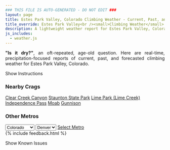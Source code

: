 ```yaml
---
### THIS FILE IS AUTO-GENERATED - DO NOT EDIT ###
layout: page
title: Estes Park Valley, Colorado Climbing Weather - Current, Past, and Forecasted Report
title_override: Estes Park Valley<br /><small>Climbing Weather</small>
description: A lightweight weather report for Estes Park Valley, Colorado. Optimized for slow internet connections.
js_includes:
  - weather.js
---
```


<section class="measure center lh-copy f5-ns f6 ph2 mv4" style="text-align: justify;">
<strong>"Is it dry?"</strong>, an oft-repeated, age-old question. Here are real-time,
precipitation-focused reports of current, past, and forecasted climbing weather for Estes Park Valley, Colorado.
</section>

<p id="settings-toggle" class="mw5 b center tc hover-light-red black-70 pointer">Show Instructions</p>
<section id="settings" class="overflow-hidden" style="display:none;">
    <div class="mv2 ph2 center">
        <div class="fn f6 tc pv2">
            <p class="measure lh-copy center"><strong>Show/hide hourly forecasts</strong> by clicking the desired day.</p>
            <hr class="mw5 p0 mv2 o-60 b0 bt b--light-red light-red bg-light-red">
            <p class="measure lh-copy center"><strong>Current and Past conditions</strong> are measured by the nearest weather station. <strong>Forecast conditions</strong> are calculated and polled separately.</p>
            <hr class="mw5 p0 mv2 o-60 b0 bt b--light-red light-red bg-light-red">
            <p class="measure lh-copy center"><strong>Having issues?</strong> Try <a id="clear-cache" class="no-underline relative fancy-link light-red hover-light-red" href="#">clearing the local cache</a>.</p>
            <hr class="mw5 p0 mv2 o-60 b0 bt b--light-red light-red bg-light-red">
            <p class="measure lh-copy center">Weather data sourced from <a class="no-underline fancy-link relative light-red" target="_blank" href="https://www.weather.gov/documentation/services-web-api">weather.gov</a>.</p>
        </div>
    </div>
</section>
<section id="weather" data-crag="estes-park-valley-colorado" class="mv4-ns mv3 ph2 center"></section>
<section id="nearby" class="tc lh-copy">
  <h3>Nearby Crags</h3>
<a class="nowrap no-underline fancy-link relative light-red mh3" href="/crags/clear-creek-canyon-colorado-weather.html">Clear Creek Canyon</a>
<a class="nowrap no-underline fancy-link relative light-red mh3" href="/crags/staunton-state-park-colorado-weather.html">Staunton State Park</a>
<a class="nowrap no-underline fancy-link relative light-red mh3" href="/crags/lime-park-lime-creek-colorado-weather.html">Lime Park (Lime Creek)</a>
<a class="nowrap no-underline fancy-link relative light-red mh3" href="/crags/independence-pass-colorado-weather.html">Independence Pass</a>
<a class="nowrap no-underline fancy-link relative light-red mh3" href="/crags/moab-utah-weather.html">Moab</a>
<a class="nowrap no-underline fancy-link relative light-red mh3" href="/crags/gunnison-colorado-weather.html">Gunnison</a>
</section>
<section id="nearby" class="tc lh-copy">
  <h3>Other Metros</h3>
  <select class="ma1 bg-near-white pa2" id="stateSel">
    <option value="Texas">Texas</option>
    <option value="Washington">Washington</option>
    <option value="Colorado" selected>Colorado</option>
    <option value="Tennessee">Tennessee</option>
    <option value="Utah">Utah</option>
    <option value="California">California</option>
  </select>
  <select class="ma1 bg-near-white pa2" id="citySel">
    <option value="Denver" selected>Denver</option>
  </select>
  <a id="selectMetro" class="f6 link dim ph3 pv2 ma1 dib white bg-light-red" href="/crags/denver-colorado-weather.html">Select Metro</a>
  <script>
    var states = [];
    states["Texas"] = "Austin"
    states["Washington"] = "Seattle"
    states["Colorado"] = "Denver"
    states["Tennessee"] = "Nashville"
    states["Utah"] = "Salt Lake City"
    states["California"] = "San Francisco|Los Angeles"
  </script>
</section>
{% include feedback.html %}
<p id="issues-toggle" class="mw5 b center tc hover-light-red black-70 pointer">Show Known Issues</p>
<section id="issues" class="overflow-hidden tc f6">
</section>

<script>
  var weekly_BOU_46_92 = {"updated":"2022-12-05T01:19:40+00:00","units":"us","forecastGenerator":"BaselineForecastGenerator","generatedAt":"2022-12-05T08:37:37+00:00","updateTime":"2022-12-05T01:19:40+00:00","validTimes":"2022-12-04T19:00:00+00:00/P7DT12H","elevation":{"unitCode":"wmoUnit:m","value":2542.9464},"periods":[{"number":1,"name":"Overnight","startTime":"2022-12-05T01:00:00-07:00","endTime":"2022-12-05T06:00:00-07:00","isDaytime":false,"temperature":30,"temperatureUnit":"F","temperatureTrend":"rising","windSpeed":"26 to 31 mph","windDirection":"W","icon":"https://api.weather.gov/icons/land/night/snow,40?size=medium","shortForecast":"Chance Light Snow","detailedForecast":"A chance of snow. Mostly cloudy. Low around 30, with temperatures rising to around 34 overnight. West wind 26 to 31 mph, with gusts as high as 41 mph. Chance of precipitation is 40%. Little or no snow accumulation expected."},{"number":2,"name":"Monday","startTime":"2022-12-05T06:00:00-07:00","endTime":"2022-12-05T18:00:00-07:00","isDaytime":true,"temperature":41,"temperatureUnit":"F","temperatureTrend":"falling","windSpeed":"10 to 24 mph","windDirection":"WSW","icon":"https://api.weather.gov/icons/land/day/snow,40/snow,60?size=medium","shortForecast":"Light Snow Likely","detailedForecast":"Snow likely. Partly sunny. High near 41, with temperatures falling to around 36 in the afternoon. West southwest wind 10 to 24 mph, with gusts as high as 33 mph. Chance of precipitation is 60%. New snow accumulation of less than one inch possible."},{"number":3,"name":"Monday Night","startTime":"2022-12-05T18:00:00-07:00","endTime":"2022-12-06T06:00:00-07:00","isDaytime":false,"temperature":21,"temperatureUnit":"F","temperatureTrend":"rising","windSpeed":"7 to 12 mph","windDirection":"SW","icon":"https://api.weather.gov/icons/land/night/snow,60?size=medium","shortForecast":"Light Snow Likely","detailedForecast":"Snow likely. Mostly cloudy. Low around 21, with temperatures rising to around 23 overnight. Southwest wind 7 to 12 mph, with gusts as high as 18 mph. Chance of precipitation is 60%. New snow accumulation of around one inch possible."},{"number":4,"name":"Tuesday","startTime":"2022-12-06T06:00:00-07:00","endTime":"2022-12-06T18:00:00-07:00","isDaytime":true,"temperature":35,"temperatureUnit":"F","temperatureTrend":null,"windSpeed":"14 to 20 mph","windDirection":"W","icon":"https://api.weather.gov/icons/land/day/snow,20?size=medium","shortForecast":"Slight Chance Light Snow","detailedForecast":"A slight chance of snow before 5pm. Mostly sunny, with a high near 35. West wind 14 to 20 mph, with gusts as high as 31 mph. Chance of precipitation is 20%. Little or no snow accumulation expected."},{"number":5,"name":"Tuesday Night","startTime":"2022-12-06T18:00:00-07:00","endTime":"2022-12-07T06:00:00-07:00","isDaytime":false,"temperature":17,"temperatureUnit":"F","temperatureTrend":null,"windSpeed":"10 to 16 mph","windDirection":"W","icon":"https://api.weather.gov/icons/land/night/sct?size=medium","shortForecast":"Partly Cloudy","detailedForecast":"Partly cloudy, with a low around 17. West wind 10 to 16 mph, with gusts as high as 24 mph."},{"number":6,"name":"Wednesday","startTime":"2022-12-07T06:00:00-07:00","endTime":"2022-12-07T18:00:00-07:00","isDaytime":true,"temperature":37,"temperatureUnit":"F","temperatureTrend":null,"windSpeed":"10 mph","windDirection":"SW","icon":"https://api.weather.gov/icons/land/day/snow,20?size=medium","shortForecast":"Slight Chance Light Snow","detailedForecast":"A slight chance of snow after 11am. Mostly sunny, with a high near 37. Chance of precipitation is 20%."},{"number":7,"name":"Wednesday Night","startTime":"2022-12-07T18:00:00-07:00","endTime":"2022-12-08T06:00:00-07:00","isDaytime":false,"temperature":16,"temperatureUnit":"F","temperatureTrend":null,"windSpeed":"8 to 17 mph","windDirection":"W","icon":"https://api.weather.gov/icons/land/night/snow,20?size=medium","shortForecast":"Slight Chance Light Snow","detailedForecast":"A slight chance of snow before 5am. Partly cloudy, with a low around 16. Chance of precipitation is 20%."},{"number":8,"name":"Thursday","startTime":"2022-12-08T06:00:00-07:00","endTime":"2022-12-08T18:00:00-07:00","isDaytime":true,"temperature":33,"temperatureUnit":"F","temperatureTrend":null,"windSpeed":"17 mph","windDirection":"W","icon":"https://api.weather.gov/icons/land/day/sct?size=medium","shortForecast":"Mostly Sunny","detailedForecast":"Mostly sunny, with a high near 33."},{"number":9,"name":"Thursday Night","startTime":"2022-12-08T18:00:00-07:00","endTime":"2022-12-09T06:00:00-07:00","isDaytime":false,"temperature":13,"temperatureUnit":"F","temperatureTrend":null,"windSpeed":"15 mph","windDirection":"W","icon":"https://api.weather.gov/icons/land/night/few?size=medium","shortForecast":"Mostly Clear","detailedForecast":"Mostly clear, with a low around 13."},{"number":10,"name":"Friday","startTime":"2022-12-09T06:00:00-07:00","endTime":"2022-12-09T18:00:00-07:00","isDaytime":true,"temperature":36,"temperatureUnit":"F","temperatureTrend":null,"windSpeed":"17 mph","windDirection":"W","icon":"https://api.weather.gov/icons/land/day/few?size=medium","shortForecast":"Sunny","detailedForecast":"Sunny, with a high near 36."},{"number":11,"name":"Friday Night","startTime":"2022-12-09T18:00:00-07:00","endTime":"2022-12-10T06:00:00-07:00","isDaytime":false,"temperature":13,"temperatureUnit":"F","temperatureTrend":null,"windSpeed":"17 to 24 mph","windDirection":"W","icon":"https://api.weather.gov/icons/land/night/wind_sct?size=medium","shortForecast":"Partly Cloudy","detailedForecast":"Partly cloudy, with a low around 13."},{"number":12,"name":"Saturday","startTime":"2022-12-10T06:00:00-07:00","endTime":"2022-12-10T18:00:00-07:00","isDaytime":true,"temperature":29,"temperatureUnit":"F","temperatureTrend":null,"windSpeed":"24 mph","windDirection":"W","icon":"https://api.weather.gov/icons/land/day/snow?size=medium","shortForecast":"Slight Chance Light Snow","detailedForecast":"A slight chance of snow after 11am. Mostly sunny, with a high near 29."},{"number":13,"name":"Saturday Night","startTime":"2022-12-10T18:00:00-07:00","endTime":"2022-12-11T06:00:00-07:00","isDaytime":false,"temperature":11,"temperatureUnit":"F","temperatureTrend":null,"windSpeed":"22 to 26 mph","windDirection":"W","icon":"https://api.weather.gov/icons/land/night/snow?size=medium","shortForecast":"Slight Chance Light Snow","detailedForecast":"A slight chance of snow. Partly cloudy, with a low around 11."},{"number":14,"name":"Sunday","startTime":"2022-12-11T06:00:00-07:00","endTime":"2022-12-11T18:00:00-07:00","isDaytime":true,"temperature":28,"temperatureUnit":"F","temperatureTrend":null,"windSpeed":"24 mph","windDirection":"W","icon":"https://api.weather.gov/icons/land/day/snow?size=medium","shortForecast":"Slight Chance Light Snow","detailedForecast":"A slight chance of snow before 5pm. Mostly sunny, with a high near 28."}]}
  var hourly_BOU_46_92 = {"@context":["https://geojson.org/geojson-ld/geojson-context.jsonld",{"@version":"1.1","wx":"https://api.weather.gov/ontology#","geo":"http://www.opengis.net/ont/geosparql#","unit":"http://codes.wmo.int/common/unit/","@vocab":"https://api.weather.gov/ontology#"}],"type":"Feature","geometry":{"type":"Polygon","coordinates":[[[-105.5332704,40.4141984],[-105.5310309,40.3922896],[-105.5022871,40.393991199999995],[-105.5045206,40.415900099999995],[-105.5332704,40.4141984]]]},"properties":{"updated":"2022-12-05T01:19:40+00:00","units":"us","forecastGenerator":"HourlyForecastGenerator","generatedAt":"2022-12-05T08:37:38+00:00","updateTime":"2022-12-05T01:19:40+00:00","validTimes":"2022-12-04T19:00:00+00:00/P7DT12H","elevation":{"unitCode":"wmoUnit:m","value":2542.9464},"periods":[{"number":1,"name":"","startTime":"2022-12-05T01:00:00-07:00","endTime":"2022-12-05T02:00:00-07:00","isDaytime":false,"temperature":36,"temperatureUnit":"F","temperatureTrend":null,"windSpeed":"31 mph","windDirection":"W","icon":"https://api.weather.gov/icons/land/night/snow,20?size=small","shortForecast":"Slight Chance Light Snow","detailedForecast":""},{"number":2,"name":"","startTime":"2022-12-05T02:00:00-07:00","endTime":"2022-12-05T03:00:00-07:00","isDaytime":false,"temperature":35,"temperatureUnit":"F","temperatureTrend":null,"windSpeed":"31 mph","windDirection":"W","icon":"https://api.weather.gov/icons/land/night/snow,20?size=small","shortForecast":"Slight Chance Light Snow","detailedForecast":""},{"number":3,"name":"","startTime":"2022-12-05T03:00:00-07:00","endTime":"2022-12-05T04:00:00-07:00","isDaytime":false,"temperature":35,"temperatureUnit":"F","temperatureTrend":null,"windSpeed":"30 mph","windDirection":"W","icon":"https://api.weather.gov/icons/land/night/snow,30?size=small","shortForecast":"Chance Light Snow","detailedForecast":""},{"number":4,"name":"","startTime":"2022-12-05T04:00:00-07:00","endTime":"2022-12-05T05:00:00-07:00","isDaytime":false,"temperature":35,"temperatureUnit":"F","temperatureTrend":null,"windSpeed":"30 mph","windDirection":"W","icon":"https://api.weather.gov/icons/land/night/snow,40?size=small","shortForecast":"Chance Light Snow","detailedForecast":""},{"number":5,"name":"","startTime":"2022-12-05T05:00:00-07:00","endTime":"2022-12-05T06:00:00-07:00","isDaytime":false,"temperature":34,"temperatureUnit":"F","temperatureTrend":null,"windSpeed":"26 mph","windDirection":"W","icon":"https://api.weather.gov/icons/land/night/snow,40?size=small","shortForecast":"Chance Light Snow","detailedForecast":""},{"number":6,"name":"","startTime":"2022-12-05T06:00:00-07:00","endTime":"2022-12-05T07:00:00-07:00","isDaytime":true,"temperature":33,"temperatureUnit":"F","temperatureTrend":null,"windSpeed":"24 mph","windDirection":"W","icon":"https://api.weather.gov/icons/land/day/snow,40?size=small","shortForecast":"Chance Light Snow","detailedForecast":""},{"number":7,"name":"","startTime":"2022-12-05T07:00:00-07:00","endTime":"2022-12-05T08:00:00-07:00","isDaytime":true,"temperature":32,"temperatureUnit":"F","temperatureTrend":null,"windSpeed":"24 mph","windDirection":"W","icon":"https://api.weather.gov/icons/land/day/snow,40?size=small","shortForecast":"Chance Light Snow","detailedForecast":""},{"number":8,"name":"","startTime":"2022-12-05T08:00:00-07:00","endTime":"2022-12-05T09:00:00-07:00","isDaytime":true,"temperature":31,"temperatureUnit":"F","temperatureTrend":null,"windSpeed":"23 mph","windDirection":"W","icon":"https://api.weather.gov/icons/land/day/snow?size=small","shortForecast":"Chance Light Snow","detailedForecast":""},{"number":9,"name":"","startTime":"2022-12-05T09:00:00-07:00","endTime":"2022-12-05T10:00:00-07:00","isDaytime":true,"temperature":36,"temperatureUnit":"F","temperatureTrend":null,"windSpeed":"22 mph","windDirection":"WSW","icon":"https://api.weather.gov/icons/land/day/snow?size=small","shortForecast":"Chance Light Snow","detailedForecast":""},{"number":10,"name":"","startTime":"2022-12-05T10:00:00-07:00","endTime":"2022-12-05T11:00:00-07:00","isDaytime":true,"temperature":38,"temperatureUnit":"F","temperatureTrend":null,"windSpeed":"22 mph","windDirection":"WSW","icon":"https://api.weather.gov/icons/land/day/snow?size=small","shortForecast":"Chance Light Snow","detailedForecast":""},{"number":11,"name":"","startTime":"2022-12-05T11:00:00-07:00","endTime":"2022-12-05T12:00:00-07:00","isDaytime":true,"temperature":39,"temperatureUnit":"F","temperatureTrend":null,"windSpeed":"20 mph","windDirection":"WSW","icon":"https://api.weather.gov/icons/land/day/snow?size=small","shortForecast":"Chance Light Snow","detailedForecast":""},{"number":12,"name":"","startTime":"2022-12-05T12:00:00-07:00","endTime":"2022-12-05T13:00:00-07:00","isDaytime":true,"temperature":39,"temperatureUnit":"F","temperatureTrend":null,"windSpeed":"16 mph","windDirection":"WSW","icon":"https://api.weather.gov/icons/land/day/snow?size=small","shortForecast":"Chance Light Snow","detailedForecast":""},{"number":13,"name":"","startTime":"2022-12-05T13:00:00-07:00","endTime":"2022-12-05T14:00:00-07:00","isDaytime":true,"temperature":39,"temperatureUnit":"F","temperatureTrend":null,"windSpeed":"16 mph","windDirection":"WSW","icon":"https://api.weather.gov/icons/land/day/snow?size=small","shortForecast":"Chance Light Snow","detailedForecast":""},{"number":14,"name":"","startTime":"2022-12-05T14:00:00-07:00","endTime":"2022-12-05T15:00:00-07:00","isDaytime":true,"temperature":40,"temperatureUnit":"F","temperatureTrend":null,"windSpeed":"16 mph","windDirection":"WSW","icon":"https://api.weather.gov/icons/land/day/snow?size=small","shortForecast":"Chance Light Snow","detailedForecast":""},{"number":15,"name":"","startTime":"2022-12-05T15:00:00-07:00","endTime":"2022-12-05T16:00:00-07:00","isDaytime":true,"temperature":39,"temperatureUnit":"F","temperatureTrend":null,"windSpeed":"15 mph","windDirection":"WSW","icon":"https://api.weather.gov/icons/land/day/snow?size=small","shortForecast":"Chance Light Snow","detailedForecast":""},{"number":16,"name":"","startTime":"2022-12-05T16:00:00-07:00","endTime":"2022-12-05T17:00:00-07:00","isDaytime":true,"temperature":38,"temperatureUnit":"F","temperatureTrend":null,"windSpeed":"13 mph","windDirection":"SW","icon":"https://api.weather.gov/icons/land/day/snow?size=small","shortForecast":"Chance Light Snow","detailedForecast":""},{"number":17,"name":"","startTime":"2022-12-05T17:00:00-07:00","endTime":"2022-12-05T18:00:00-07:00","isDaytime":true,"temperature":36,"temperatureUnit":"F","temperatureTrend":null,"windSpeed":"10 mph","windDirection":"SW","icon":"https://api.weather.gov/icons/land/day/snow?size=small","shortForecast":"Light Snow Likely","detailedForecast":""},{"number":18,"name":"","startTime":"2022-12-05T18:00:00-07:00","endTime":"2022-12-05T19:00:00-07:00","isDaytime":false,"temperature":33,"temperatureUnit":"F","temperatureTrend":null,"windSpeed":"9 mph","windDirection":"SSW","icon":"https://api.weather.gov/icons/land/night/snow?size=small","shortForecast":"Light Snow Likely","detailedForecast":""},{"number":19,"name":"","startTime":"2022-12-05T19:00:00-07:00","endTime":"2022-12-05T20:00:00-07:00","isDaytime":false,"temperature":31,"temperatureUnit":"F","temperatureTrend":null,"windSpeed":"8 mph","windDirection":"S","icon":"https://api.weather.gov/icons/land/night/snow?size=small","shortForecast":"Light Snow Likely","detailedForecast":""},{"number":20,"name":"","startTime":"2022-12-05T20:00:00-07:00","endTime":"2022-12-05T21:00:00-07:00","isDaytime":false,"temperature":30,"temperatureUnit":"F","temperatureTrend":null,"windSpeed":"7 mph","windDirection":"S","icon":"https://api.weather.gov/icons/land/night/snow?size=small","shortForecast":"Light Snow Likely","detailedForecast":""},{"number":21,"name":"","startTime":"2022-12-05T21:00:00-07:00","endTime":"2022-12-05T22:00:00-07:00","isDaytime":false,"temperature":29,"temperatureUnit":"F","temperatureTrend":null,"windSpeed":"7 mph","windDirection":"S","icon":"https://api.weather.gov/icons/land/night/snow?size=small","shortForecast":"Light Snow Likely","detailedForecast":""},{"number":22,"name":"","startTime":"2022-12-05T22:00:00-07:00","endTime":"2022-12-05T23:00:00-07:00","isDaytime":false,"temperature":27,"temperatureUnit":"F","temperatureTrend":null,"windSpeed":"7 mph","windDirection":"WSW","icon":"https://api.weather.gov/icons/land/night/snow?size=small","shortForecast":"Light Snow Likely","detailedForecast":""},{"number":23,"name":"","startTime":"2022-12-05T23:00:00-07:00","endTime":"2022-12-06T00:00:00-07:00","isDaytime":false,"temperature":27,"temperatureUnit":"F","temperatureTrend":null,"windSpeed":"7 mph","windDirection":"W","icon":"https://api.weather.gov/icons/land/night/snow?size=small","shortForecast":"Light Snow Likely","detailedForecast":""},{"number":24,"name":"","startTime":"2022-12-06T00:00:00-07:00","endTime":"2022-12-06T01:00:00-07:00","isDaytime":false,"temperature":27,"temperatureUnit":"F","temperatureTrend":null,"windSpeed":"8 mph","windDirection":"W","icon":"https://api.weather.gov/icons/land/night/snow?size=small","shortForecast":"Light Snow Likely","detailedForecast":""},{"number":25,"name":"","startTime":"2022-12-06T01:00:00-07:00","endTime":"2022-12-06T02:00:00-07:00","isDaytime":false,"temperature":26,"temperatureUnit":"F","temperatureTrend":null,"windSpeed":"8 mph","windDirection":"W","icon":"https://api.weather.gov/icons/land/night/snow?size=small","shortForecast":"Light Snow Likely","detailedForecast":""},{"number":26,"name":"","startTime":"2022-12-06T02:00:00-07:00","endTime":"2022-12-06T03:00:00-07:00","isDaytime":false,"temperature":25,"temperatureUnit":"F","temperatureTrend":null,"windSpeed":"9 mph","windDirection":"WSW","icon":"https://api.weather.gov/icons/land/night/snow?size=small","shortForecast":"Light Snow Likely","detailedForecast":""},{"number":27,"name":"","startTime":"2022-12-06T03:00:00-07:00","endTime":"2022-12-06T04:00:00-07:00","isDaytime":false,"temperature":24,"temperatureUnit":"F","temperatureTrend":null,"windSpeed":"10 mph","windDirection":"W","icon":"https://api.weather.gov/icons/land/night/snow?size=small","shortForecast":"Light Snow Likely","detailedForecast":""},{"number":28,"name":"","startTime":"2022-12-06T04:00:00-07:00","endTime":"2022-12-06T05:00:00-07:00","isDaytime":false,"temperature":24,"temperatureUnit":"F","temperatureTrend":null,"windSpeed":"10 mph","windDirection":"W","icon":"https://api.weather.gov/icons/land/night/snow?size=small","shortForecast":"Light Snow Likely","detailedForecast":""},{"number":29,"name":"","startTime":"2022-12-06T05:00:00-07:00","endTime":"2022-12-06T06:00:00-07:00","isDaytime":false,"temperature":23,"temperatureUnit":"F","temperatureTrend":null,"windSpeed":"12 mph","windDirection":"W","icon":"https://api.weather.gov/icons/land/night/snow?size=small","shortForecast":"Slight Chance Light Snow","detailedForecast":""},{"number":30,"name":"","startTime":"2022-12-06T06:00:00-07:00","endTime":"2022-12-06T07:00:00-07:00","isDaytime":true,"temperature":22,"temperatureUnit":"F","temperatureTrend":null,"windSpeed":"14 mph","windDirection":"W","icon":"https://api.weather.gov/icons/land/day/snow?size=small","shortForecast":"Slight Chance Light Snow","detailedForecast":""},{"number":31,"name":"","startTime":"2022-12-06T07:00:00-07:00","endTime":"2022-12-06T08:00:00-07:00","isDaytime":true,"temperature":22,"temperatureUnit":"F","temperatureTrend":null,"windSpeed":"15 mph","windDirection":"W","icon":"https://api.weather.gov/icons/land/day/snow?size=small","shortForecast":"Slight Chance Light Snow","detailedForecast":""},{"number":32,"name":"","startTime":"2022-12-06T08:00:00-07:00","endTime":"2022-12-06T09:00:00-07:00","isDaytime":true,"temperature":22,"temperatureUnit":"F","temperatureTrend":null,"windSpeed":"17 mph","windDirection":"W","icon":"https://api.weather.gov/icons/land/day/snow?size=small","shortForecast":"Slight Chance Light Snow","detailedForecast":""},{"number":33,"name":"","startTime":"2022-12-06T09:00:00-07:00","endTime":"2022-12-06T10:00:00-07:00","isDaytime":true,"temperature":25,"temperatureUnit":"F","temperatureTrend":null,"windSpeed":"18 mph","windDirection":"W","icon":"https://api.weather.gov/icons/land/day/snow?size=small","shortForecast":"Slight Chance Light Snow","detailedForecast":""},{"number":34,"name":"","startTime":"2022-12-06T10:00:00-07:00","endTime":"2022-12-06T11:00:00-07:00","isDaytime":true,"temperature":29,"temperatureUnit":"F","temperatureTrend":null,"windSpeed":"20 mph","windDirection":"W","icon":"https://api.weather.gov/icons/land/day/snow?size=small","shortForecast":"Slight Chance Light Snow","detailedForecast":""},{"number":35,"name":"","startTime":"2022-12-06T11:00:00-07:00","endTime":"2022-12-06T12:00:00-07:00","isDaytime":true,"temperature":32,"temperatureUnit":"F","temperatureTrend":null,"windSpeed":"20 mph","windDirection":"WSW","icon":"https://api.weather.gov/icons/land/day/snow?size=small","shortForecast":"Slight Chance Light Snow","detailedForecast":""},{"number":36,"name":"","startTime":"2022-12-06T12:00:00-07:00","endTime":"2022-12-06T13:00:00-07:00","isDaytime":true,"temperature":34,"temperatureUnit":"F","temperatureTrend":null,"windSpeed":"20 mph","windDirection":"WSW","icon":"https://api.weather.gov/icons/land/day/snow?size=small","shortForecast":"Slight Chance Light Snow","detailedForecast":""},{"number":37,"name":"","startTime":"2022-12-06T13:00:00-07:00","endTime":"2022-12-06T14:00:00-07:00","isDaytime":true,"temperature":35,"temperatureUnit":"F","temperatureTrend":null,"windSpeed":"18 mph","windDirection":"W","icon":"https://api.weather.gov/icons/land/day/snow?size=small","shortForecast":"Slight Chance Light Snow","detailedForecast":""},{"number":38,"name":"","startTime":"2022-12-06T14:00:00-07:00","endTime":"2022-12-06T15:00:00-07:00","isDaytime":true,"temperature":35,"temperatureUnit":"F","temperatureTrend":null,"windSpeed":"18 mph","windDirection":"W","icon":"https://api.weather.gov/icons/land/day/snow?size=small","shortForecast":"Slight Chance Light Snow","detailedForecast":""},{"number":39,"name":"","startTime":"2022-12-06T15:00:00-07:00","endTime":"2022-12-06T16:00:00-07:00","isDaytime":true,"temperature":34,"temperatureUnit":"F","temperatureTrend":null,"windSpeed":"18 mph","windDirection":"W","icon":"https://api.weather.gov/icons/land/day/snow?size=small","shortForecast":"Slight Chance Light Snow","detailedForecast":""},{"number":40,"name":"","startTime":"2022-12-06T16:00:00-07:00","endTime":"2022-12-06T17:00:00-07:00","isDaytime":true,"temperature":32,"temperatureUnit":"F","temperatureTrend":null,"windSpeed":"18 mph","windDirection":"W","icon":"https://api.weather.gov/icons/land/day/snow?size=small","shortForecast":"Slight Chance Light Snow","detailedForecast":""},{"number":41,"name":"","startTime":"2022-12-06T17:00:00-07:00","endTime":"2022-12-06T18:00:00-07:00","isDaytime":true,"temperature":30,"temperatureUnit":"F","temperatureTrend":null,"windSpeed":"17 mph","windDirection":"W","icon":"https://api.weather.gov/icons/land/day/sct?size=small","shortForecast":"Mostly Sunny","detailedForecast":""},{"number":42,"name":"","startTime":"2022-12-06T18:00:00-07:00","endTime":"2022-12-06T19:00:00-07:00","isDaytime":false,"temperature":28,"temperatureUnit":"F","temperatureTrend":null,"windSpeed":"16 mph","windDirection":"W","icon":"https://api.weather.gov/icons/land/night/sct?size=small","shortForecast":"Partly Cloudy","detailedForecast":""},{"number":43,"name":"","startTime":"2022-12-06T19:00:00-07:00","endTime":"2022-12-06T20:00:00-07:00","isDaytime":false,"temperature":26,"temperatureUnit":"F","temperatureTrend":null,"windSpeed":"16 mph","windDirection":"W","icon":"https://api.weather.gov/icons/land/night/sct?size=small","shortForecast":"Partly Cloudy","detailedForecast":""},{"number":44,"name":"","startTime":"2022-12-06T20:00:00-07:00","endTime":"2022-12-06T21:00:00-07:00","isDaytime":false,"temperature":25,"temperatureUnit":"F","temperatureTrend":null,"windSpeed":"15 mph","windDirection":"W","icon":"https://api.weather.gov/icons/land/night/sct?size=small","shortForecast":"Partly Cloudy","detailedForecast":""},{"number":45,"name":"","startTime":"2022-12-06T21:00:00-07:00","endTime":"2022-12-06T22:00:00-07:00","isDaytime":false,"temperature":24,"temperatureUnit":"F","temperatureTrend":null,"windSpeed":"15 mph","windDirection":"W","icon":"https://api.weather.gov/icons/land/night/sct?size=small","shortForecast":"Partly Cloudy","detailedForecast":""},{"number":46,"name":"","startTime":"2022-12-06T22:00:00-07:00","endTime":"2022-12-06T23:00:00-07:00","isDaytime":false,"temperature":24,"temperatureUnit":"F","temperatureTrend":null,"windSpeed":"15 mph","windDirection":"W","icon":"https://api.weather.gov/icons/land/night/sct?size=small","shortForecast":"Partly Cloudy","detailedForecast":""},{"number":47,"name":"","startTime":"2022-12-06T23:00:00-07:00","endTime":"2022-12-07T00:00:00-07:00","isDaytime":false,"temperature":24,"temperatureUnit":"F","temperatureTrend":null,"windSpeed":"15 mph","windDirection":"W","icon":"https://api.weather.gov/icons/land/night/sct?size=small","shortForecast":"Partly Cloudy","detailedForecast":""},{"number":48,"name":"","startTime":"2022-12-07T00:00:00-07:00","endTime":"2022-12-07T01:00:00-07:00","isDaytime":false,"temperature":24,"temperatureUnit":"F","temperatureTrend":null,"windSpeed":"14 mph","windDirection":"W","icon":"https://api.weather.gov/icons/land/night/sct?size=small","shortForecast":"Partly Cloudy","detailedForecast":""},{"number":49,"name":"","startTime":"2022-12-07T01:00:00-07:00","endTime":"2022-12-07T02:00:00-07:00","isDaytime":false,"temperature":23,"temperatureUnit":"F","temperatureTrend":null,"windSpeed":"14 mph","windDirection":"W","icon":"https://api.weather.gov/icons/land/night/sct?size=small","shortForecast":"Partly Cloudy","detailedForecast":""},{"number":50,"name":"","startTime":"2022-12-07T02:00:00-07:00","endTime":"2022-12-07T03:00:00-07:00","isDaytime":false,"temperature":23,"temperatureUnit":"F","temperatureTrend":null,"windSpeed":"13 mph","windDirection":"W","icon":"https://api.weather.gov/icons/land/night/sct?size=small","shortForecast":"Partly Cloudy","detailedForecast":""},{"number":51,"name":"","startTime":"2022-12-07T03:00:00-07:00","endTime":"2022-12-07T04:00:00-07:00","isDaytime":false,"temperature":23,"temperatureUnit":"F","temperatureTrend":null,"windSpeed":"12 mph","windDirection":"W","icon":"https://api.weather.gov/icons/land/night/sct?size=small","shortForecast":"Partly Cloudy","detailedForecast":""},{"number":52,"name":"","startTime":"2022-12-07T04:00:00-07:00","endTime":"2022-12-07T05:00:00-07:00","isDaytime":false,"temperature":22,"temperatureUnit":"F","temperatureTrend":null,"windSpeed":"12 mph","windDirection":"W","icon":"https://api.weather.gov/icons/land/night/sct?size=small","shortForecast":"Partly Cloudy","detailedForecast":""},{"number":53,"name":"","startTime":"2022-12-07T05:00:00-07:00","endTime":"2022-12-07T06:00:00-07:00","isDaytime":false,"temperature":22,"temperatureUnit":"F","temperatureTrend":null,"windSpeed":"10 mph","windDirection":"W","icon":"https://api.weather.gov/icons/land/night/sct?size=small","shortForecast":"Partly Cloudy","detailedForecast":""},{"number":54,"name":"","startTime":"2022-12-07T06:00:00-07:00","endTime":"2022-12-07T07:00:00-07:00","isDaytime":true,"temperature":22,"temperatureUnit":"F","temperatureTrend":null,"windSpeed":"10 mph","windDirection":"W","icon":"https://api.weather.gov/icons/land/day/sct?size=small","shortForecast":"Mostly Sunny","detailedForecast":""},{"number":55,"name":"","startTime":"2022-12-07T07:00:00-07:00","endTime":"2022-12-07T08:00:00-07:00","isDaytime":true,"temperature":22,"temperatureUnit":"F","temperatureTrend":null,"windSpeed":"10 mph","windDirection":"W","icon":"https://api.weather.gov/icons/land/day/sct?size=small","shortForecast":"Mostly Sunny","detailedForecast":""},{"number":56,"name":"","startTime":"2022-12-07T08:00:00-07:00","endTime":"2022-12-07T09:00:00-07:00","isDaytime":true,"temperature":23,"temperatureUnit":"F","temperatureTrend":null,"windSpeed":"10 mph","windDirection":"W","icon":"https://api.weather.gov/icons/land/day/bkn?size=small","shortForecast":"Partly Sunny","detailedForecast":""},{"number":57,"name":"","startTime":"2022-12-07T09:00:00-07:00","endTime":"2022-12-07T10:00:00-07:00","isDaytime":true,"temperature":27,"temperatureUnit":"F","temperatureTrend":null,"windSpeed":"10 mph","windDirection":"WSW","icon":"https://api.weather.gov/icons/land/day/sct?size=small","shortForecast":"Mostly Sunny","detailedForecast":""},{"number":58,"name":"","startTime":"2022-12-07T10:00:00-07:00","endTime":"2022-12-07T11:00:00-07:00","isDaytime":true,"temperature":31,"temperatureUnit":"F","temperatureTrend":null,"windSpeed":"10 mph","windDirection":"SW","icon":"https://api.weather.gov/icons/land/day/sct?size=small","shortForecast":"Mostly Sunny","detailedForecast":""},{"number":59,"name":"","startTime":"2022-12-07T11:00:00-07:00","endTime":"2022-12-07T12:00:00-07:00","isDaytime":true,"temperature":34,"temperatureUnit":"F","temperatureTrend":null,"windSpeed":"10 mph","windDirection":"SSW","icon":"https://api.weather.gov/icons/land/day/snow?size=small","shortForecast":"Slight Chance Light Snow","detailedForecast":""},{"number":60,"name":"","startTime":"2022-12-07T12:00:00-07:00","endTime":"2022-12-07T13:00:00-07:00","isDaytime":true,"temperature":36,"temperatureUnit":"F","temperatureTrend":null,"windSpeed":"10 mph","windDirection":"SSW","icon":"https://api.weather.gov/icons/land/day/snow?size=small","shortForecast":"Slight Chance Light Snow","detailedForecast":""},{"number":61,"name":"","startTime":"2022-12-07T13:00:00-07:00","endTime":"2022-12-07T14:00:00-07:00","isDaytime":true,"temperature":37,"temperatureUnit":"F","temperatureTrend":null,"windSpeed":"10 mph","windDirection":"S","icon":"https://api.weather.gov/icons/land/day/snow?size=small","shortForecast":"Slight Chance Light Snow","detailedForecast":""},{"number":62,"name":"","startTime":"2022-12-07T14:00:00-07:00","endTime":"2022-12-07T15:00:00-07:00","isDaytime":true,"temperature":37,"temperatureUnit":"F","temperatureTrend":null,"windSpeed":"10 mph","windDirection":"S","icon":"https://api.weather.gov/icons/land/day/snow?size=small","shortForecast":"Slight Chance Light Snow","detailedForecast":""},{"number":63,"name":"","startTime":"2022-12-07T15:00:00-07:00","endTime":"2022-12-07T16:00:00-07:00","isDaytime":true,"temperature":35,"temperatureUnit":"F","temperatureTrend":null,"windSpeed":"10 mph","windDirection":"SSW","icon":"https://api.weather.gov/icons/land/day/snow?size=small","shortForecast":"Slight Chance Light Snow","detailedForecast":""},{"number":64,"name":"","startTime":"2022-12-07T16:00:00-07:00","endTime":"2022-12-07T17:00:00-07:00","isDaytime":true,"temperature":34,"temperatureUnit":"F","temperatureTrend":null,"windSpeed":"9 mph","windDirection":"WSW","icon":"https://api.weather.gov/icons/land/day/snow?size=small","shortForecast":"Slight Chance Light Snow","detailedForecast":""},{"number":65,"name":"","startTime":"2022-12-07T17:00:00-07:00","endTime":"2022-12-07T18:00:00-07:00","isDaytime":true,"temperature":31,"temperatureUnit":"F","temperatureTrend":null,"windSpeed":"8 mph","windDirection":"W","icon":"https://api.weather.gov/icons/land/day/snow?size=small","shortForecast":"Slight Chance Light Snow","detailedForecast":""},{"number":66,"name":"","startTime":"2022-12-07T18:00:00-07:00","endTime":"2022-12-07T19:00:00-07:00","isDaytime":false,"temperature":29,"temperatureUnit":"F","temperatureTrend":null,"windSpeed":"8 mph","windDirection":"W","icon":"https://api.weather.gov/icons/land/night/snow?size=small","shortForecast":"Slight Chance Light Snow","detailedForecast":""},{"number":67,"name":"","startTime":"2022-12-07T19:00:00-07:00","endTime":"2022-12-07T20:00:00-07:00","isDaytime":false,"temperature":27,"temperatureUnit":"F","temperatureTrend":null,"windSpeed":"8 mph","windDirection":"W","icon":"https://api.weather.gov/icons/land/night/snow?size=small","shortForecast":"Slight Chance Light Snow","detailedForecast":""},{"number":68,"name":"","startTime":"2022-12-07T20:00:00-07:00","endTime":"2022-12-07T21:00:00-07:00","isDaytime":false,"temperature":25,"temperatureUnit":"F","temperatureTrend":null,"windSpeed":"8 mph","windDirection":"W","icon":"https://api.weather.gov/icons/land/night/snow?size=small","shortForecast":"Slight Chance Light Snow","detailedForecast":""},{"number":69,"name":"","startTime":"2022-12-07T21:00:00-07:00","endTime":"2022-12-07T22:00:00-07:00","isDaytime":false,"temperature":24,"temperatureUnit":"F","temperatureTrend":null,"windSpeed":"8 mph","windDirection":"W","icon":"https://api.weather.gov/icons/land/night/snow?size=small","shortForecast":"Slight Chance Light Snow","detailedForecast":""},{"number":70,"name":"","startTime":"2022-12-07T22:00:00-07:00","endTime":"2022-12-07T23:00:00-07:00","isDaytime":false,"temperature":23,"temperatureUnit":"F","temperatureTrend":null,"windSpeed":"8 mph","windDirection":"W","icon":"https://api.weather.gov/icons/land/night/snow?size=small","shortForecast":"Slight Chance Light Snow","detailedForecast":""},{"number":71,"name":"","startTime":"2022-12-07T23:00:00-07:00","endTime":"2022-12-08T00:00:00-07:00","isDaytime":false,"temperature":22,"temperatureUnit":"F","temperatureTrend":null,"windSpeed":"13 mph","windDirection":"W","icon":"https://api.weather.gov/icons/land/night/snow?size=small","shortForecast":"Slight Chance Light Snow","detailedForecast":""},{"number":72,"name":"","startTime":"2022-12-08T00:00:00-07:00","endTime":"2022-12-08T01:00:00-07:00","isDaytime":false,"temperature":21,"temperatureUnit":"F","temperatureTrend":null,"windSpeed":"13 mph","windDirection":"W","icon":"https://api.weather.gov/icons/land/night/snow?size=small","shortForecast":"Slight Chance Light Snow","detailedForecast":""},{"number":73,"name":"","startTime":"2022-12-08T01:00:00-07:00","endTime":"2022-12-08T02:00:00-07:00","isDaytime":false,"temperature":20,"temperatureUnit":"F","temperatureTrend":null,"windSpeed":"13 mph","windDirection":"W","icon":"https://api.weather.gov/icons/land/night/snow?size=small","shortForecast":"Slight Chance Light Snow","detailedForecast":""},{"number":74,"name":"","startTime":"2022-12-08T02:00:00-07:00","endTime":"2022-12-08T03:00:00-07:00","isDaytime":false,"temperature":19,"temperatureUnit":"F","temperatureTrend":null,"windSpeed":"13 mph","windDirection":"W","icon":"https://api.weather.gov/icons/land/night/snow?size=small","shortForecast":"Slight Chance Light Snow","detailedForecast":""},{"number":75,"name":"","startTime":"2022-12-08T03:00:00-07:00","endTime":"2022-12-08T04:00:00-07:00","isDaytime":false,"temperature":18,"temperatureUnit":"F","temperatureTrend":null,"windSpeed":"13 mph","windDirection":"W","icon":"https://api.weather.gov/icons/land/night/snow?size=small","shortForecast":"Slight Chance Light Snow","detailedForecast":""},{"number":76,"name":"","startTime":"2022-12-08T04:00:00-07:00","endTime":"2022-12-08T05:00:00-07:00","isDaytime":false,"temperature":18,"temperatureUnit":"F","temperatureTrend":null,"windSpeed":"13 mph","windDirection":"W","icon":"https://api.weather.gov/icons/land/night/snow?size=small","shortForecast":"Slight Chance Light Snow","detailedForecast":""},{"number":77,"name":"","startTime":"2022-12-08T05:00:00-07:00","endTime":"2022-12-08T06:00:00-07:00","isDaytime":false,"temperature":17,"temperatureUnit":"F","temperatureTrend":null,"windSpeed":"17 mph","windDirection":"W","icon":"https://api.weather.gov/icons/land/night/sct?size=small","shortForecast":"Partly Cloudy","detailedForecast":""},{"number":78,"name":"","startTime":"2022-12-08T06:00:00-07:00","endTime":"2022-12-08T07:00:00-07:00","isDaytime":true,"temperature":18,"temperatureUnit":"F","temperatureTrend":null,"windSpeed":"17 mph","windDirection":"W","icon":"https://api.weather.gov/icons/land/day/sct?size=small","shortForecast":"Mostly Sunny","detailedForecast":""},{"number":79,"name":"","startTime":"2022-12-08T07:00:00-07:00","endTime":"2022-12-08T08:00:00-07:00","isDaytime":true,"temperature":19,"temperatureUnit":"F","temperatureTrend":null,"windSpeed":"17 mph","windDirection":"W","icon":"https://api.weather.gov/icons/land/day/sct?size=small","shortForecast":"Mostly Sunny","detailedForecast":""},{"number":80,"name":"","startTime":"2022-12-08T08:00:00-07:00","endTime":"2022-12-08T09:00:00-07:00","isDaytime":true,"temperature":20,"temperatureUnit":"F","temperatureTrend":null,"windSpeed":"17 mph","windDirection":"W","icon":"https://api.weather.gov/icons/land/day/sct?size=small","shortForecast":"Mostly Sunny","detailedForecast":""},{"number":81,"name":"","startTime":"2022-12-08T09:00:00-07:00","endTime":"2022-12-08T10:00:00-07:00","isDaytime":true,"temperature":24,"temperatureUnit":"F","temperatureTrend":null,"windSpeed":"17 mph","windDirection":"W","icon":"https://api.weather.gov/icons/land/day/sct?size=small","shortForecast":"Mostly Sunny","detailedForecast":""},{"number":82,"name":"","startTime":"2022-12-08T10:00:00-07:00","endTime":"2022-12-08T11:00:00-07:00","isDaytime":true,"temperature":28,"temperatureUnit":"F","temperatureTrend":null,"windSpeed":"17 mph","windDirection":"W","icon":"https://api.weather.gov/icons/land/day/sct?size=small","shortForecast":"Mostly Sunny","detailedForecast":""},{"number":83,"name":"","startTime":"2022-12-08T11:00:00-07:00","endTime":"2022-12-08T12:00:00-07:00","isDaytime":true,"temperature":31,"temperatureUnit":"F","temperatureTrend":null,"windSpeed":"17 mph","windDirection":"W","icon":"https://api.weather.gov/icons/land/day/few?size=small","shortForecast":"Sunny","detailedForecast":""},{"number":84,"name":"","startTime":"2022-12-08T12:00:00-07:00","endTime":"2022-12-08T13:00:00-07:00","isDaytime":true,"temperature":33,"temperatureUnit":"F","temperatureTrend":null,"windSpeed":"17 mph","windDirection":"W","icon":"https://api.weather.gov/icons/land/day/few?size=small","shortForecast":"Sunny","detailedForecast":""},{"number":85,"name":"","startTime":"2022-12-08T13:00:00-07:00","endTime":"2022-12-08T14:00:00-07:00","isDaytime":true,"temperature":33,"temperatureUnit":"F","temperatureTrend":null,"windSpeed":"17 mph","windDirection":"W","icon":"https://api.weather.gov/icons/land/day/few?size=small","shortForecast":"Sunny","detailedForecast":""},{"number":86,"name":"","startTime":"2022-12-08T14:00:00-07:00","endTime":"2022-12-08T15:00:00-07:00","isDaytime":true,"temperature":33,"temperatureUnit":"F","temperatureTrend":null,"windSpeed":"17 mph","windDirection":"W","icon":"https://api.weather.gov/icons/land/day/few?size=small","shortForecast":"Sunny","detailedForecast":""},{"number":87,"name":"","startTime":"2022-12-08T15:00:00-07:00","endTime":"2022-12-08T16:00:00-07:00","isDaytime":true,"temperature":32,"temperatureUnit":"F","temperatureTrend":null,"windSpeed":"17 mph","windDirection":"W","icon":"https://api.weather.gov/icons/land/day/few?size=small","shortForecast":"Sunny","detailedForecast":""},{"number":88,"name":"","startTime":"2022-12-08T16:00:00-07:00","endTime":"2022-12-08T17:00:00-07:00","isDaytime":true,"temperature":30,"temperatureUnit":"F","temperatureTrend":null,"windSpeed":"17 mph","windDirection":"W","icon":"https://api.weather.gov/icons/land/day/few?size=small","shortForecast":"Sunny","detailedForecast":""},{"number":89,"name":"","startTime":"2022-12-08T17:00:00-07:00","endTime":"2022-12-08T18:00:00-07:00","isDaytime":true,"temperature":28,"temperatureUnit":"F","temperatureTrend":null,"windSpeed":"15 mph","windDirection":"W","icon":"https://api.weather.gov/icons/land/day/few?size=small","shortForecast":"Sunny","detailedForecast":""},{"number":90,"name":"","startTime":"2022-12-08T18:00:00-07:00","endTime":"2022-12-08T19:00:00-07:00","isDaytime":false,"temperature":26,"temperatureUnit":"F","temperatureTrend":null,"windSpeed":"15 mph","windDirection":"W","icon":"https://api.weather.gov/icons/land/night/few?size=small","shortForecast":"Mostly Clear","detailedForecast":""},{"number":91,"name":"","startTime":"2022-12-08T19:00:00-07:00","endTime":"2022-12-08T20:00:00-07:00","isDaytime":false,"temperature":23,"temperatureUnit":"F","temperatureTrend":null,"windSpeed":"15 mph","windDirection":"W","icon":"https://api.weather.gov/icons/land/night/few?size=small","shortForecast":"Mostly Clear","detailedForecast":""},{"number":92,"name":"","startTime":"2022-12-08T20:00:00-07:00","endTime":"2022-12-08T21:00:00-07:00","isDaytime":false,"temperature":22,"temperatureUnit":"F","temperatureTrend":null,"windSpeed":"15 mph","windDirection":"W","icon":"https://api.weather.gov/icons/land/night/few?size=small","shortForecast":"Mostly Clear","detailedForecast":""},{"number":93,"name":"","startTime":"2022-12-08T21:00:00-07:00","endTime":"2022-12-08T22:00:00-07:00","isDaytime":false,"temperature":21,"temperatureUnit":"F","temperatureTrend":null,"windSpeed":"15 mph","windDirection":"W","icon":"https://api.weather.gov/icons/land/night/few?size=small","shortForecast":"Mostly Clear","detailedForecast":""},{"number":94,"name":"","startTime":"2022-12-08T22:00:00-07:00","endTime":"2022-12-08T23:00:00-07:00","isDaytime":false,"temperature":20,"temperatureUnit":"F","temperatureTrend":null,"windSpeed":"15 mph","windDirection":"W","icon":"https://api.weather.gov/icons/land/night/few?size=small","shortForecast":"Mostly Clear","detailedForecast":""},{"number":95,"name":"","startTime":"2022-12-08T23:00:00-07:00","endTime":"2022-12-09T00:00:00-07:00","isDaytime":false,"temperature":19,"temperatureUnit":"F","temperatureTrend":null,"windSpeed":"14 mph","windDirection":"W","icon":"https://api.weather.gov/icons/land/night/few?size=small","shortForecast":"Mostly Clear","detailedForecast":""},{"number":96,"name":"","startTime":"2022-12-09T00:00:00-07:00","endTime":"2022-12-09T01:00:00-07:00","isDaytime":false,"temperature":18,"temperatureUnit":"F","temperatureTrend":null,"windSpeed":"14 mph","windDirection":"W","icon":"https://api.weather.gov/icons/land/night/few?size=small","shortForecast":"Mostly Clear","detailedForecast":""},{"number":97,"name":"","startTime":"2022-12-09T01:00:00-07:00","endTime":"2022-12-09T02:00:00-07:00","isDaytime":false,"temperature":17,"temperatureUnit":"F","temperatureTrend":null,"windSpeed":"14 mph","windDirection":"W","icon":"https://api.weather.gov/icons/land/night/few?size=small","shortForecast":"Mostly Clear","detailedForecast":""},{"number":98,"name":"","startTime":"2022-12-09T02:00:00-07:00","endTime":"2022-12-09T03:00:00-07:00","isDaytime":false,"temperature":16,"temperatureUnit":"F","temperatureTrend":null,"windSpeed":"14 mph","windDirection":"W","icon":"https://api.weather.gov/icons/land/night/few?size=small","shortForecast":"Mostly Clear","detailedForecast":""},{"number":99,"name":"","startTime":"2022-12-09T03:00:00-07:00","endTime":"2022-12-09T04:00:00-07:00","isDaytime":false,"temperature":15,"temperatureUnit":"F","temperatureTrend":null,"windSpeed":"14 mph","windDirection":"W","icon":"https://api.weather.gov/icons/land/night/few?size=small","shortForecast":"Mostly Clear","detailedForecast":""},{"number":100,"name":"","startTime":"2022-12-09T04:00:00-07:00","endTime":"2022-12-09T05:00:00-07:00","isDaytime":false,"temperature":15,"temperatureUnit":"F","temperatureTrend":null,"windSpeed":"14 mph","windDirection":"W","icon":"https://api.weather.gov/icons/land/night/few?size=small","shortForecast":"Mostly Clear","detailedForecast":""},{"number":101,"name":"","startTime":"2022-12-09T05:00:00-07:00","endTime":"2022-12-09T06:00:00-07:00","isDaytime":false,"temperature":14,"temperatureUnit":"F","temperatureTrend":null,"windSpeed":"15 mph","windDirection":"W","icon":"https://api.weather.gov/icons/land/night/few?size=small","shortForecast":"Mostly Clear","detailedForecast":""},{"number":102,"name":"","startTime":"2022-12-09T06:00:00-07:00","endTime":"2022-12-09T07:00:00-07:00","isDaytime":true,"temperature":15,"temperatureUnit":"F","temperatureTrend":null,"windSpeed":"15 mph","windDirection":"W","icon":"https://api.weather.gov/icons/land/day/few?size=small","shortForecast":"Sunny","detailedForecast":""},{"number":103,"name":"","startTime":"2022-12-09T07:00:00-07:00","endTime":"2022-12-09T08:00:00-07:00","isDaytime":true,"temperature":16,"temperatureUnit":"F","temperatureTrend":null,"windSpeed":"15 mph","windDirection":"W","icon":"https://api.weather.gov/icons/land/day/few?size=small","shortForecast":"Sunny","detailedForecast":""},{"number":104,"name":"","startTime":"2022-12-09T08:00:00-07:00","endTime":"2022-12-09T09:00:00-07:00","isDaytime":true,"temperature":19,"temperatureUnit":"F","temperatureTrend":null,"windSpeed":"15 mph","windDirection":"W","icon":"https://api.weather.gov/icons/land/day/few?size=small","shortForecast":"Sunny","detailedForecast":""},{"number":105,"name":"","startTime":"2022-12-09T09:00:00-07:00","endTime":"2022-12-09T10:00:00-07:00","isDaytime":true,"temperature":23,"temperatureUnit":"F","temperatureTrend":null,"windSpeed":"15 mph","windDirection":"W","icon":"https://api.weather.gov/icons/land/day/few?size=small","shortForecast":"Sunny","detailedForecast":""},{"number":106,"name":"","startTime":"2022-12-09T10:00:00-07:00","endTime":"2022-12-09T11:00:00-07:00","isDaytime":true,"temperature":28,"temperatureUnit":"F","temperatureTrend":null,"windSpeed":"15 mph","windDirection":"W","icon":"https://api.weather.gov/icons/land/day/few?size=small","shortForecast":"Sunny","detailedForecast":""},{"number":107,"name":"","startTime":"2022-12-09T11:00:00-07:00","endTime":"2022-12-09T12:00:00-07:00","isDaytime":true,"temperature":33,"temperatureUnit":"F","temperatureTrend":null,"windSpeed":"17 mph","windDirection":"W","icon":"https://api.weather.gov/icons/land/day/few?size=small","shortForecast":"Sunny","detailedForecast":""},{"number":108,"name":"","startTime":"2022-12-09T12:00:00-07:00","endTime":"2022-12-09T13:00:00-07:00","isDaytime":true,"temperature":35,"temperatureUnit":"F","temperatureTrend":null,"windSpeed":"17 mph","windDirection":"W","icon":"https://api.weather.gov/icons/land/day/few?size=small","shortForecast":"Sunny","detailedForecast":""},{"number":109,"name":"","startTime":"2022-12-09T13:00:00-07:00","endTime":"2022-12-09T14:00:00-07:00","isDaytime":true,"temperature":36,"temperatureUnit":"F","temperatureTrend":null,"windSpeed":"17 mph","windDirection":"W","icon":"https://api.weather.gov/icons/land/day/few?size=small","shortForecast":"Sunny","detailedForecast":""},{"number":110,"name":"","startTime":"2022-12-09T14:00:00-07:00","endTime":"2022-12-09T15:00:00-07:00","isDaytime":true,"temperature":35,"temperatureUnit":"F","temperatureTrend":null,"windSpeed":"17 mph","windDirection":"W","icon":"https://api.weather.gov/icons/land/day/few?size=small","shortForecast":"Sunny","detailedForecast":""},{"number":111,"name":"","startTime":"2022-12-09T15:00:00-07:00","endTime":"2022-12-09T16:00:00-07:00","isDaytime":true,"temperature":33,"temperatureUnit":"F","temperatureTrend":null,"windSpeed":"17 mph","windDirection":"W","icon":"https://api.weather.gov/icons/land/day/few?size=small","shortForecast":"Sunny","detailedForecast":""},{"number":112,"name":"","startTime":"2022-12-09T16:00:00-07:00","endTime":"2022-12-09T17:00:00-07:00","isDaytime":true,"temperature":31,"temperatureUnit":"F","temperatureTrend":null,"windSpeed":"17 mph","windDirection":"W","icon":"https://api.weather.gov/icons/land/day/few?size=small","shortForecast":"Sunny","detailedForecast":""},{"number":113,"name":"","startTime":"2022-12-09T17:00:00-07:00","endTime":"2022-12-09T18:00:00-07:00","isDaytime":true,"temperature":28,"temperatureUnit":"F","temperatureTrend":null,"windSpeed":"17 mph","windDirection":"W","icon":"https://api.weather.gov/icons/land/day/few?size=small","shortForecast":"Sunny","detailedForecast":""},{"number":114,"name":"","startTime":"2022-12-09T18:00:00-07:00","endTime":"2022-12-09T19:00:00-07:00","isDaytime":false,"temperature":26,"temperatureUnit":"F","temperatureTrend":null,"windSpeed":"17 mph","windDirection":"W","icon":"https://api.weather.gov/icons/land/night/few?size=small","shortForecast":"Mostly Clear","detailedForecast":""},{"number":115,"name":"","startTime":"2022-12-09T19:00:00-07:00","endTime":"2022-12-09T20:00:00-07:00","isDaytime":false,"temperature":24,"temperatureUnit":"F","temperatureTrend":null,"windSpeed":"17 mph","windDirection":"W","icon":"https://api.weather.gov/icons/land/night/few?size=small","shortForecast":"Mostly Clear","detailedForecast":""},{"number":116,"name":"","startTime":"2022-12-09T20:00:00-07:00","endTime":"2022-12-09T21:00:00-07:00","isDaytime":false,"temperature":23,"temperatureUnit":"F","temperatureTrend":null,"windSpeed":"17 mph","windDirection":"W","icon":"https://api.weather.gov/icons/land/night/few?size=small","shortForecast":"Mostly Clear","detailedForecast":""},{"number":117,"name":"","startTime":"2022-12-09T21:00:00-07:00","endTime":"2022-12-09T22:00:00-07:00","isDaytime":false,"temperature":22,"temperatureUnit":"F","temperatureTrend":null,"windSpeed":"17 mph","windDirection":"W","icon":"https://api.weather.gov/icons/land/night/few?size=small","shortForecast":"Mostly Clear","detailedForecast":""},{"number":118,"name":"","startTime":"2022-12-09T22:00:00-07:00","endTime":"2022-12-09T23:00:00-07:00","isDaytime":false,"temperature":21,"temperatureUnit":"F","temperatureTrend":null,"windSpeed":"17 mph","windDirection":"W","icon":"https://api.weather.gov/icons/land/night/few?size=small","shortForecast":"Mostly Clear","detailedForecast":""},{"number":119,"name":"","startTime":"2022-12-09T23:00:00-07:00","endTime":"2022-12-10T00:00:00-07:00","isDaytime":false,"temperature":20,"temperatureUnit":"F","temperatureTrend":null,"windSpeed":"22 mph","windDirection":"W","icon":"https://api.weather.gov/icons/land/night/wind_sct?size=small","shortForecast":"Partly Cloudy","detailedForecast":""},{"number":120,"name":"","startTime":"2022-12-10T00:00:00-07:00","endTime":"2022-12-10T01:00:00-07:00","isDaytime":false,"temperature":19,"temperatureUnit":"F","temperatureTrend":null,"windSpeed":"22 mph","windDirection":"W","icon":"https://api.weather.gov/icons/land/night/wind_sct?size=small","shortForecast":"Partly Cloudy","detailedForecast":""},{"number":121,"name":"","startTime":"2022-12-10T01:00:00-07:00","endTime":"2022-12-10T02:00:00-07:00","isDaytime":false,"temperature":18,"temperatureUnit":"F","temperatureTrend":null,"windSpeed":"22 mph","windDirection":"W","icon":"https://api.weather.gov/icons/land/night/wind_sct?size=small","shortForecast":"Partly Cloudy","detailedForecast":""},{"number":122,"name":"","startTime":"2022-12-10T02:00:00-07:00","endTime":"2022-12-10T03:00:00-07:00","isDaytime":false,"temperature":16,"temperatureUnit":"F","temperatureTrend":null,"windSpeed":"22 mph","windDirection":"W","icon":"https://api.weather.gov/icons/land/night/wind_sct?size=small","shortForecast":"Partly Cloudy","detailedForecast":""},{"number":123,"name":"","startTime":"2022-12-10T03:00:00-07:00","endTime":"2022-12-10T04:00:00-07:00","isDaytime":false,"temperature":15,"temperatureUnit":"F","temperatureTrend":null,"windSpeed":"22 mph","windDirection":"W","icon":"https://api.weather.gov/icons/land/night/wind_sct?size=small","shortForecast":"Partly Cloudy","detailedForecast":""},{"number":124,"name":"","startTime":"2022-12-10T04:00:00-07:00","endTime":"2022-12-10T05:00:00-07:00","isDaytime":false,"temperature":14,"temperatureUnit":"F","temperatureTrend":null,"windSpeed":"22 mph","windDirection":"W","icon":"https://api.weather.gov/icons/land/night/wind_sct?size=small","shortForecast":"Partly Cloudy","detailedForecast":""},{"number":125,"name":"","startTime":"2022-12-10T05:00:00-07:00","endTime":"2022-12-10T06:00:00-07:00","isDaytime":false,"temperature":14,"temperatureUnit":"F","temperatureTrend":null,"windSpeed":"24 mph","windDirection":"W","icon":"https://api.weather.gov/icons/land/night/wind_sct?size=small","shortForecast":"Partly Cloudy","detailedForecast":""},{"number":126,"name":"","startTime":"2022-12-10T06:00:00-07:00","endTime":"2022-12-10T07:00:00-07:00","isDaytime":true,"temperature":14,"temperatureUnit":"F","temperatureTrend":null,"windSpeed":"24 mph","windDirection":"W","icon":"https://api.weather.gov/icons/land/day/wind_sct?size=small","shortForecast":"Mostly Sunny","detailedForecast":""},{"number":127,"name":"","startTime":"2022-12-10T07:00:00-07:00","endTime":"2022-12-10T08:00:00-07:00","isDaytime":true,"temperature":15,"temperatureUnit":"F","temperatureTrend":null,"windSpeed":"24 mph","windDirection":"W","icon":"https://api.weather.gov/icons/land/day/wind_sct?size=small","shortForecast":"Mostly Sunny","detailedForecast":""},{"number":128,"name":"","startTime":"2022-12-10T08:00:00-07:00","endTime":"2022-12-10T09:00:00-07:00","isDaytime":true,"temperature":17,"temperatureUnit":"F","temperatureTrend":null,"windSpeed":"24 mph","windDirection":"W","icon":"https://api.weather.gov/icons/land/day/wind_sct?size=small","shortForecast":"Mostly Sunny","detailedForecast":""},{"number":129,"name":"","startTime":"2022-12-10T09:00:00-07:00","endTime":"2022-12-10T10:00:00-07:00","isDaytime":true,"temperature":20,"temperatureUnit":"F","temperatureTrend":null,"windSpeed":"24 mph","windDirection":"W","icon":"https://api.weather.gov/icons/land/day/wind_sct?size=small","shortForecast":"Mostly Sunny","detailedForecast":""},{"number":130,"name":"","startTime":"2022-12-10T10:00:00-07:00","endTime":"2022-12-10T11:00:00-07:00","isDaytime":true,"temperature":23,"temperatureUnit":"F","temperatureTrend":null,"windSpeed":"24 mph","windDirection":"W","icon":"https://api.weather.gov/icons/land/day/wind_sct?size=small","shortForecast":"Mostly Sunny","detailedForecast":""},{"number":131,"name":"","startTime":"2022-12-10T11:00:00-07:00","endTime":"2022-12-10T12:00:00-07:00","isDaytime":true,"temperature":26,"temperatureUnit":"F","temperatureTrend":null,"windSpeed":"24 mph","windDirection":"W","icon":"https://api.weather.gov/icons/land/day/snow?size=small","shortForecast":"Slight Chance Light Snow","detailedForecast":""},{"number":132,"name":"","startTime":"2022-12-10T12:00:00-07:00","endTime":"2022-12-10T13:00:00-07:00","isDaytime":true,"temperature":27,"temperatureUnit":"F","temperatureTrend":null,"windSpeed":"24 mph","windDirection":"W","icon":"https://api.weather.gov/icons/land/day/snow?size=small","shortForecast":"Slight Chance Light Snow","detailedForecast":""},{"number":133,"name":"","startTime":"2022-12-10T13:00:00-07:00","endTime":"2022-12-10T14:00:00-07:00","isDaytime":true,"temperature":28,"temperatureUnit":"F","temperatureTrend":null,"windSpeed":"24 mph","windDirection":"W","icon":"https://api.weather.gov/icons/land/day/snow?size=small","shortForecast":"Slight Chance Light Snow","detailedForecast":""},{"number":134,"name":"","startTime":"2022-12-10T14:00:00-07:00","endTime":"2022-12-10T15:00:00-07:00","isDaytime":true,"temperature":28,"temperatureUnit":"F","temperatureTrend":null,"windSpeed":"24 mph","windDirection":"W","icon":"https://api.weather.gov/icons/land/day/snow?size=small","shortForecast":"Slight Chance Light Snow","detailedForecast":""},{"number":135,"name":"","startTime":"2022-12-10T15:00:00-07:00","endTime":"2022-12-10T16:00:00-07:00","isDaytime":true,"temperature":27,"temperatureUnit":"F","temperatureTrend":null,"windSpeed":"24 mph","windDirection":"W","icon":"https://api.weather.gov/icons/land/day/snow?size=small","shortForecast":"Slight Chance Light Snow","detailedForecast":""},{"number":136,"name":"","startTime":"2022-12-10T16:00:00-07:00","endTime":"2022-12-10T17:00:00-07:00","isDaytime":true,"temperature":26,"temperatureUnit":"F","temperatureTrend":null,"windSpeed":"24 mph","windDirection":"W","icon":"https://api.weather.gov/icons/land/day/snow?size=small","shortForecast":"Slight Chance Light Snow","detailedForecast":""},{"number":137,"name":"","startTime":"2022-12-10T17:00:00-07:00","endTime":"2022-12-10T18:00:00-07:00","isDaytime":true,"temperature":24,"temperatureUnit":"F","temperatureTrend":null,"windSpeed":"22 mph","windDirection":"W","icon":"https://api.weather.gov/icons/land/day/snow?size=small","shortForecast":"Slight Chance Light Snow","detailedForecast":""},{"number":138,"name":"","startTime":"2022-12-10T18:00:00-07:00","endTime":"2022-12-10T19:00:00-07:00","isDaytime":false,"temperature":22,"temperatureUnit":"F","temperatureTrend":null,"windSpeed":"22 mph","windDirection":"W","icon":"https://api.weather.gov/icons/land/night/snow?size=small","shortForecast":"Slight Chance Light Snow","detailedForecast":""},{"number":139,"name":"","startTime":"2022-12-10T19:00:00-07:00","endTime":"2022-12-10T20:00:00-07:00","isDaytime":false,"temperature":21,"temperatureUnit":"F","temperatureTrend":null,"windSpeed":"22 mph","windDirection":"W","icon":"https://api.weather.gov/icons/land/night/snow?size=small","shortForecast":"Slight Chance Light Snow","detailedForecast":""},{"number":140,"name":"","startTime":"2022-12-10T20:00:00-07:00","endTime":"2022-12-10T21:00:00-07:00","isDaytime":false,"temperature":19,"temperatureUnit":"F","temperatureTrend":null,"windSpeed":"22 mph","windDirection":"W","icon":"https://api.weather.gov/icons/land/night/snow?size=small","shortForecast":"Slight Chance Light Snow","detailedForecast":""},{"number":141,"name":"","startTime":"2022-12-10T21:00:00-07:00","endTime":"2022-12-10T22:00:00-07:00","isDaytime":false,"temperature":18,"temperatureUnit":"F","temperatureTrend":null,"windSpeed":"22 mph","windDirection":"W","icon":"https://api.weather.gov/icons/land/night/snow?size=small","shortForecast":"Slight Chance Light Snow","detailedForecast":""},{"number":142,"name":"","startTime":"2022-12-10T22:00:00-07:00","endTime":"2022-12-10T23:00:00-07:00","isDaytime":false,"temperature":17,"temperatureUnit":"F","temperatureTrend":null,"windSpeed":"22 mph","windDirection":"W","icon":"https://api.weather.gov/icons/land/night/snow?size=small","shortForecast":"Slight Chance Light Snow","detailedForecast":""},{"number":143,"name":"","startTime":"2022-12-10T23:00:00-07:00","endTime":"2022-12-11T00:00:00-07:00","isDaytime":false,"temperature":16,"temperatureUnit":"F","temperatureTrend":null,"windSpeed":"26 mph","windDirection":"W","icon":"https://api.weather.gov/icons/land/night/snow?size=small","shortForecast":"Slight Chance Light Snow","detailedForecast":""},{"number":144,"name":"","startTime":"2022-12-11T00:00:00-07:00","endTime":"2022-12-11T01:00:00-07:00","isDaytime":false,"temperature":15,"temperatureUnit":"F","temperatureTrend":null,"windSpeed":"26 mph","windDirection":"W","icon":"https://api.weather.gov/icons/land/night/snow?size=small","shortForecast":"Slight Chance Light Snow","detailedForecast":""},{"number":145,"name":"","startTime":"2022-12-11T01:00:00-07:00","endTime":"2022-12-11T02:00:00-07:00","isDaytime":false,"temperature":15,"temperatureUnit":"F","temperatureTrend":null,"windSpeed":"26 mph","windDirection":"W","icon":"https://api.weather.gov/icons/land/night/snow?size=small","shortForecast":"Slight Chance Light Snow","detailedForecast":""},{"number":146,"name":"","startTime":"2022-12-11T02:00:00-07:00","endTime":"2022-12-11T03:00:00-07:00","isDaytime":false,"temperature":14,"temperatureUnit":"F","temperatureTrend":null,"windSpeed":"26 mph","windDirection":"W","icon":"https://api.weather.gov/icons/land/night/snow?size=small","shortForecast":"Slight Chance Light Snow","detailedForecast":""},{"number":147,"name":"","startTime":"2022-12-11T03:00:00-07:00","endTime":"2022-12-11T04:00:00-07:00","isDaytime":false,"temperature":13,"temperatureUnit":"F","temperatureTrend":null,"windSpeed":"26 mph","windDirection":"W","icon":"https://api.weather.gov/icons/land/night/snow?size=small","shortForecast":"Slight Chance Light Snow","detailedForecast":""},{"number":148,"name":"","startTime":"2022-12-11T04:00:00-07:00","endTime":"2022-12-11T05:00:00-07:00","isDaytime":false,"temperature":13,"temperatureUnit":"F","temperatureTrend":null,"windSpeed":"26 mph","windDirection":"W","icon":"https://api.weather.gov/icons/land/night/snow?size=small","shortForecast":"Slight Chance Light Snow","detailedForecast":""},{"number":149,"name":"","startTime":"2022-12-11T05:00:00-07:00","endTime":"2022-12-11T06:00:00-07:00","isDaytime":false,"temperature":12,"temperatureUnit":"F","temperatureTrend":null,"windSpeed":"24 mph","windDirection":"W","icon":"https://api.weather.gov/icons/land/night/snow?size=small","shortForecast":"Slight Chance Light Snow","detailedForecast":""},{"number":150,"name":"","startTime":"2022-12-11T06:00:00-07:00","endTime":"2022-12-11T07:00:00-07:00","isDaytime":true,"temperature":12,"temperatureUnit":"F","temperatureTrend":null,"windSpeed":"24 mph","windDirection":"W","icon":"https://api.weather.gov/icons/land/day/snow?size=small","shortForecast":"Slight Chance Light Snow","detailedForecast":""},{"number":151,"name":"","startTime":"2022-12-11T07:00:00-07:00","endTime":"2022-12-11T08:00:00-07:00","isDaytime":true,"temperature":13,"temperatureUnit":"F","temperatureTrend":null,"windSpeed":"24 mph","windDirection":"W","icon":"https://api.weather.gov/icons/land/day/snow?size=small","shortForecast":"Slight Chance Light Snow","detailedForecast":""},{"number":152,"name":"","startTime":"2022-12-11T08:00:00-07:00","endTime":"2022-12-11T09:00:00-07:00","isDaytime":true,"temperature":14,"temperatureUnit":"F","temperatureTrend":null,"windSpeed":"24 mph","windDirection":"W","icon":"https://api.weather.gov/icons/land/day/snow?size=small","shortForecast":"Slight Chance Light Snow","detailedForecast":""},{"number":153,"name":"","startTime":"2022-12-11T09:00:00-07:00","endTime":"2022-12-11T10:00:00-07:00","isDaytime":true,"temperature":17,"temperatureUnit":"F","temperatureTrend":null,"windSpeed":"24 mph","windDirection":"W","icon":"https://api.weather.gov/icons/land/day/snow?size=small","shortForecast":"Slight Chance Light Snow","detailedForecast":""},{"number":154,"name":"","startTime":"2022-12-11T10:00:00-07:00","endTime":"2022-12-11T11:00:00-07:00","isDaytime":true,"temperature":21,"temperatureUnit":"F","temperatureTrend":null,"windSpeed":"24 mph","windDirection":"W","icon":"https://api.weather.gov/icons/land/day/snow?size=small","shortForecast":"Slight Chance Light Snow","detailedForecast":""},{"number":155,"name":"","startTime":"2022-12-11T11:00:00-07:00","endTime":"2022-12-11T12:00:00-07:00","isDaytime":true,"temperature":24,"temperatureUnit":"F","temperatureTrend":null,"windSpeed":"23 mph","windDirection":"W","icon":"https://api.weather.gov/icons/land/day/snow?size=small","shortForecast":"Slight Chance Light Snow","detailedForecast":""},{"number":156,"name":"","startTime":"2022-12-11T12:00:00-07:00","endTime":"2022-12-11T13:00:00-07:00","isDaytime":true,"temperature":26,"temperatureUnit":"F","temperatureTrend":null,"windSpeed":"23 mph","windDirection":"W","icon":"https://api.weather.gov/icons/land/day/snow?size=small","shortForecast":"Slight Chance Light Snow","detailedForecast":""}]}}
  var crags_config = [
  {
    "name": "Estes Park Valley",
    "note": "Good variety of granitic, gneiss, and schist crags.",
    "mountainProject": "https://www.mountainproject.com/area/105801865/estes-park-valley",
    "station": "KLMO",
    "office": "BOU/46,92",
    "coordinates": [
      -105.513,
      40.397
    ]
  }
]</script>
